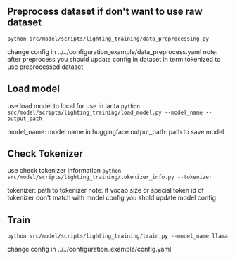 ## Preprocess dataset if don't want to use raw dataset
```python src/model/scripts/lighting_training/data_preprocessing.py```

change config in ../../configuration_example/data_preprocess.yaml
note: after preprocess you should update config in dataset in term tokenized to use preprocessed dataset

## Load model

use load model to local for use in lanta
```python src/model/scripts/lighting_training/load_model.py --model_name --output_path```

model_name: model name in huggingface
output_path: path to save model

## Check Tokenizer

use check tokenizer information
```python src/model/scripts/lighting_training/tokenizer_info.py --tokenizer```

tokenizer: path to tokenizer
note: if vocab size or special token id of tokenizer don't match with model config you shold update model config 

## Train
```python src/model/scripts/lighting_training/train.py --model_name llama```

change config in ../../configuration_example/config.yaml
